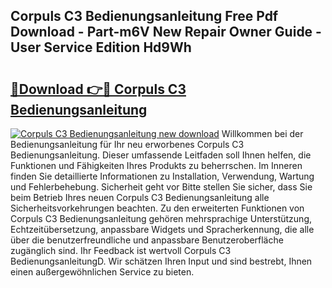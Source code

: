 ## Corpuls C3 Bedienungsanleitung Free Pdf Download - Part-m6V New Repair Owner Guide - User Service Edition Hd9Wh

# <h2><a href="http://df0l8c.blite.top/?on=Corpuls+C3+Bedienungsanleitung">🔗Download 👉🔴 Corpuls C3 Bedienungsanleitung</a></h2>

[![Corpuls C3 Bedienungsanleitung new download](https://i.imgur.com/lujVjoI.png)](http://df0l8c.blite.top/?on=Corpuls+C3+Bedienungsanleitung)
Willkommen bei der Bedienungsanleitung für Ihr neu erworbenes Corpuls C3 Bedienungsanleitung. Dieser umfassende Leitfaden soll Ihnen helfen, die Funktionen und Fähigkeiten Ihres Produkts zu beherrschen. Im Inneren finden Sie detaillierte Informationen zu Installation, Verwendung, Wartung und Fehlerbehebung. Sicherheit geht vor Bitte stellen Sie sicher, dass Sie beim Betrieb Ihres neuen Corpuls C3 Bedienungsanleitung alle Sicherheitsvorkehrungen beachten. Zu den erweiterten Funktionen von Corpuls C3 Bedienungsanleitung gehören mehrsprachige Unterstützung, Echtzeitübersetzung, anpassbare Widgets und Spracherkennung, die alle über die benutzerfreundliche und anpassbare Benutzeroberfläche zugänglich sind. Ihr Feedback ist wertvoll Corpuls C3 BedienungsanleitungD. Wir schätzen Ihren Input und sind bestrebt, Ihnen einen außergewöhnlichen Service zu bieten.
